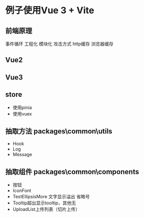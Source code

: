# 例子使用Vue 3 + Vite

## 前端原理
事件循环
工程化
模块化
攻击方式
http缓存
浏览器缓存
## Vue2
## Vue3
## store
- 使用pinia
- 使用vuex

## 抽取方法 packages\common\utils
- Hook
- Log
- Message
## 抽取组件 packages\common\components
- 按钮
- IconFont
- TextEllipsisMore 文字显示溢出 省略号
- Tooltip超出显示tooltip，其他无
- UploadList上传列表（切片上传）